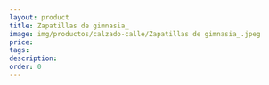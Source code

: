 ```yaml
---
layout: product
title: Zapatillas de gimnasia_
image: img/productos/calzado-calle/Zapatillas de gimnasia_.jpeg
price: 
tags: 
description: 
order: 0
---
```

